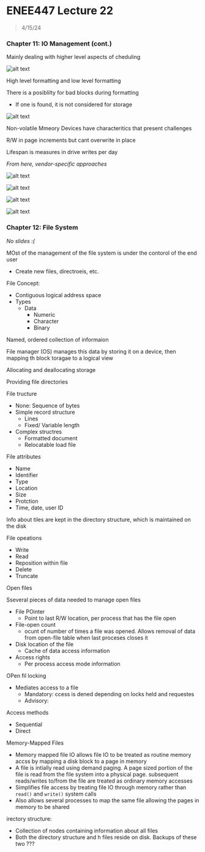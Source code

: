 # ENEE447 Lecture 22  

> 4/15/24

### Chapter 11: IO Management (cont.)  

Mainly dealing with higher level aspects of cheduling  

![alt text](img/Lecture22/image.png)  

High level formatting and low level formatting  

There is a posiblilty for bad blocks during formatting  
* If one is found, it is not considered for storage  

![alt text](img/Lecture22/image-1.png)  

Non-volatile Mmeory Devices have characteritics that present challenges  

R/W in page increments but cant overwrite in place  

Lifespan is measures in drive writes per day  

*From here, vendor-specific approaches*  

![alt text](img/Lecture22/image-2.png)  

![alt text](img/Lecture22/image-3.png)  

![alt text](img/Lecture22/image-4.png)  

![alt text](img/Lecture22/image-5.png)  

### Chapter 12: File System  

*No slides :(*  

MOst of the management of the file system is under the contorol of the end user  
* Create new files, directroeis, etc.  

File Concept:  
* Contiguous logical address space
* Types
    * Data
        * Numeric
        * Character
        * Binary

Named, ordered collection of informaion  

File manager (OS) manages this data by storing it on a device, then mapping th block toragae to a logical view  

Allocating and deallocating storage  

Providing file directories  

File tructure

* None: Sequence of bytes
* Simple record structure
    * Lines
    * Fixed/ Variable length
* Complex structres
    * Formatted document
    * Relocatable load file

File attributes
* Name
* Identifier
* Type
* Location
* Size
* Protction
* Time, date, user ID

Info about tiles are kept in the directory structure, which is maintained on the disk  

File opeations
* Write
* Read
* Reposition within file
* Delete
* Truncate  

Open files

Sseveral pieces of data needed to manage open files  
* File POinter
    * Point to last R/W location, per process that has the file open
* File-open count
    * ocunt of number of times a file was opened. Allows removal of data from open-file table when last proceses closes it  
* Disk location of the file
    * Cache of data access information
* Access rights  
    * Per process access mode information  

OPen fil locking
* Mediates access to a file  
    * Mandatory: ccess is dened depending on locks held and requestes
    * Advisory: 

Access methods
* Sequential
* Direct  

Memory-Mapped Files  
* Memory mapped file IO allows file IO to be treated as routine memory accss by mapping a disk block to a page in memory  
* A file is intially read using demand paging. A page sized portion of the file is read from the file system into a physical page. subsequent reads/writes to/from the file are treated as ordinary memory accesses
* Simplifies file access by treating file IO through memory rather than `read()` and `write()` system calls  
* Also allows several processes to map the same file allowing the pages in memory to be shared  

irectory structure: 
* Collection of nodes containing information about all files  
* Both the directory structure and h files reside on disk. Backups of these two ???  


